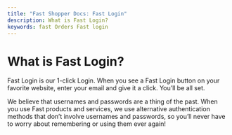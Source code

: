 ```yaml
---
title: "Fast Shopper Docs: Fast Login"
description: What is Fast Login?
keywords: fast Orders Fast login
---
```


# What is Fast Login?

Fast Login is our 1-click Login. When you see a Fast Login button on your favorite website, enter your email and give it a click. You’ll be all set.

We believe that usernames and passwords are a thing of the past. When you use Fast products and services, we use alternative authentication methods that don’t involve usernames and passwords, so you’ll never have to worry about remembering or using them ever again!
